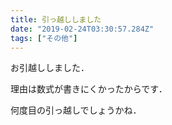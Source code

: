```yaml
---
title: 引っ越ししました
date: "2019-02-24T03:30:57.284Z"
tags: ["その他"]
---
```


お引越ししました．

理由は数式が書きにくかったからです．

何度目の引っ越しでしょうかね．
